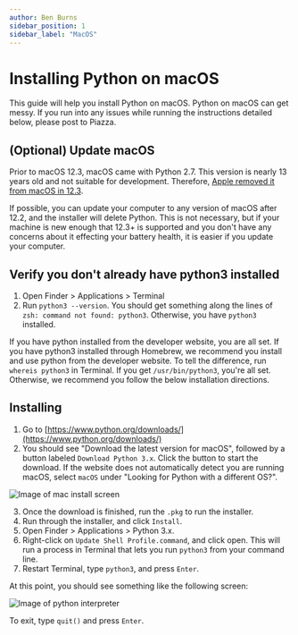 ```yaml
---
author: Ben Burns
sidebar_position: 1
sidebar_label: "MacOS"
---
```


# Installing Python on macOS

This guide will help you install Python on macOS. Python on macOS can get messy. If you run into any issues while running the instructions detailed below, please post to Piazza.

## (Optional) Update macOS
Prior to macOS 12.3, macOS came with Python 2.7. 
This version is nearly 13 years old and not suitable for development. Therefore, [Apple removed it from macOS in 12.3](https://developer.apple.com/documentation/macos-release-notes/macos-12_3-release-notes#Python).

If possible, you can update your computer to any version of macOS after 12.2, and the installer will delete Python. This is not necessary, but if your machine is new enough that 12.3+ is supported and you don't have any concerns about it effecting your battery health, it is easier if you update your computer.

## Verify you don't already have python3 installed
1. Open Finder > Applications > Terminal
2. Run `python3 --version`. You should get something along the lines of `zsh: command not found: python3`. Otherwise, you have `python3` installed.

If you have python installed from the developer website, you are all set. If you have python3 installed through Homebrew, we recommend you install and use python from the developer website. To tell the difference, run `whereis python3` in Terminal. If you get `/usr/bin/python3`, you're all set. 
Otherwise, we recommend you follow the below installation directions.

## Installing

1. Go to [https://www.python.org/downloads/](https://www.python.org/downloads/)
2. You should see "Download the latest version for macOS", followed by a button labeled `Download Python 3.x`. Click the button to start the download. If the website does not automatically detect you are running macOS, select `macOS` under "Looking for Python with a different OS?".

<div style={{textAlign: 'center'}}>
  <img 
    src={require('./mac-install.png').default} 
    alt="Image of mac install screen"
  />
</div>

3. Once the download is finished, run the `.pkg` to run the installer. 
4. Run through the installer, and click `Install`.
5. Open Finder > Applications > Python 3.x.
6. Right-click on `Update Shell Profile.command`, and click open. This will run a process in Terminal that lets you run `python3` from your command line.
7. Restart Terminal, type `python3`, and press `Enter`.

At this point, you should see something like the following screen:

<div style={{textAlign: 'center'}}>
  <img 
    src={require('./python-run.png').default} 
    alt="Image of python interpreter"
  />
</div>

To exit, type `quit()` and press `Enter`.
